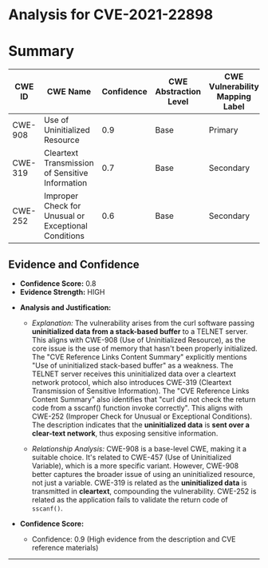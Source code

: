 # Analysis for CVE-2021-22898

# Summary
| CWE ID | CWE Name | Confidence | CWE Abstraction Level | CWE Vulnerability Mapping Label | CWE-Vulnerability Mapping Notes |
|---|---|---|---|---|---|
| CWE-908 | Use of Uninitialized Resource | 0.9 | Base | Primary | Allowed |
| CWE-319 | Cleartext Transmission of Sensitive Information | 0.7 | Base | Secondary | Allowed |
| CWE-252 | Improper Check for Unusual or Exceptional Conditions | 0.6 | Base | Secondary | Allowed |

## Evidence and Confidence

*   **Confidence Score:** 0.8
*   **Evidence Strength:** HIGH

- **Analysis and Justification:**  
  - *Explanation:* The vulnerability arises from the curl software passing **uninitialized data from a stack-based buffer** to a TELNET server. This aligns with CWE-908 (Use of Uninitialized Resource), as the core issue is the use of memory that hasn't been properly initialized. The "CVE Reference Links Content Summary" explicitly mentions "Use of uninitialized stack-based buffer" as a weakness. The TELNET server receives this uninitialized data over a cleartext network protocol, which also introduces CWE-319 (Cleartext Transmission of Sensitive Information). The "CVE Reference Links Content Summary" also identifies that "curl did not check the return code from a sscanf() function invoke correctly". This aligns with CWE-252 (Improper Check for Unusual or Exceptional Conditions). The description indicates that the **uninitialized data** is **sent over a clear-text network**, thus exposing sensitive information.

  - *Relationship Analysis:* CWE-908 is a base-level CWE, making it a suitable choice. It's related to CWE-457 (Use of Uninitialized Variable), which is a more specific variant. However, CWE-908 better captures the broader issue of using an uninitialized resource, not just a variable. CWE-319 is related as the **uninitialized data** is transmitted in **cleartext**, compounding the vulnerability. CWE-252 is related as the application fails to validate the return code of `sscanf()`.

- **Confidence Score:**  
  - Confidence: 0.9 (High evidence from the description and CVE reference materials)

---